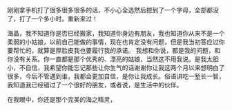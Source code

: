 刚刚拿手机打了很多很多很多的话，不小心全选然后摁到了一个字母，全部都没了，打了一个多小时。重新来过！

海晶，我不知道你是否已经搬家，我知道你身边有朋友，我也知道你从来不是一个柔弱的小姑娘，以前自己能做的事情，现在也肯定没有问题，但是我当初答应过你要帮忙的，就算是厚脸皮我也要履行我的承诺。
我想和你说，都是我的问题，和你没有关系。你一直都是那个优秀的、漂亮的姑娘，当然这不用我说。是我太胆小，不自信，我希望你能忘记那些让你生气的话谢谢你让我这两个月以来想明白了很多，今后不管遇到谁，我都会更加自信，是你让我成长。俗语讲吃一堑长一智，我知道我已经错过了一个很好的朋友，或者说，是生活中的伙伴。

在我眼中，你还是那个完美的海之精灵，